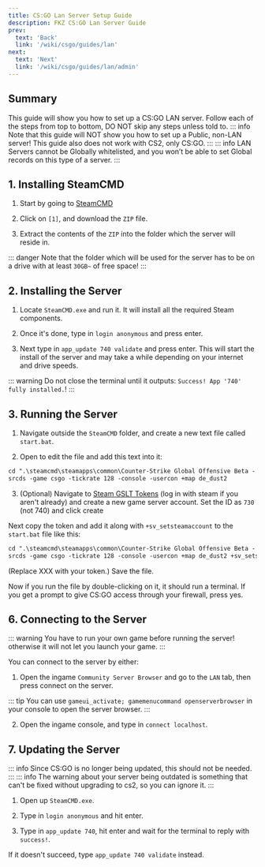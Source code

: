 ```yaml
---
title: CS:GO Lan Server Setup Guide
description: FKZ CS:GO Lan Server Guide 
prev: 
  text: 'Back'
  link: '/wiki/csgo/guides/lan'
next: 
  text: 'Next'
  link: '/wiki/csgo/guides/lan/admin'
---
```


## Summary

This guide will show you how to set up a CS:GO LAN server. Follow each of the steps from top to bottom, DO NOT skip any steps unless told to.
::: info
Note that this guide will NOT show you how to set up a Public, non-LAN server! This guide also does not work with CS2, only CS:GO.
:::
::: info
LAN Servers cannot be Globally whitelisted, and you won’t be able to set Global records on this type of a server.
:::

## 1. Installing SteamCMD

1. Start by going to [SteamCMD](https://developer.valvesoftware.com/wiki/SteamCMD#Downloading_SteamCMD)

2. Click on `[1]`, and download the `ZIP` file.

3. Extract the contents of the `ZIP` into the folder which the server will reside in.

::: danger
Note that the folder which will be used for the server has to be on a drive with at least `30GB~` of free space!
:::

## 2. Installing the Server

1. Locate `SteamCMD.exe` and run it. It will install all the required Steam components.

2. Once it's done, type in `login anonymous` and press enter.

3. Next type in `app_update 740 validate` and press enter. This will start the install of the server and may take a while depending on your internet and drive speeds.

::: warning
Do not close the terminal until it outputs: `Success! App '740' fully installed.`!
:::

## 3. Running the Server

1. Navigate outside the `SteamCMD` folder, and create a new text file called `start.bat`.

2. Open to edit the file and add this text into it:

```txt
cd ".\steamcmd\steamapps\common\Counter-Strike Global Offensive Beta - Dedicated Server\"
srcds -game csgo -tickrate 128 -console -usercon +map de_dust2
```

3. (Optional) Navigate to [Steam GSLT Tokens](https://steamcommunity.com/dev/managegameservers) (log in with steam if you aren't already) and create a new game server account. Set the ID as `730` (not 740) and click create

Next copy the token and add it along with `+sv_setsteamaccount` to the `start.bat` file like this:

```txt
cd ".\steamcmd\steamapps\common\Counter-Strike Global Offensive Beta - Dedicated Server\"
srcds -game csgo -tickrate 128 -console -usercon +map de_dust2 +sv_setsteamaccount XXX
```

(Replace XXX with your token.) Save the file.

Now if you run the file by double-clicking on it, it should run a terminal. If you get a prompt to give CS:GO access through your firewall, press yes.

## 6. Connecting to the Server

::: warning
You have to run your own game before running the server!
<br>otherwise it will not let you launch your game.
:::

You can connect to the server by either:

1. Open the ingame `Community Server Browser` and go to the `LAN` tab, then press connect on the server.

::: tip
You can use `gameui_activate; gamemenucommand openserverbrowser` in your console to open the server browser.
:::

2. Open the ingame console, and type in `connect localhost`.

## 7. Updating the Server

::: info
Since CS:GO is no longer being updated, this should not be needed.
:::
::: info
The warning about your server being outdated is something that can't be fixed without upgrading to cs2, so you can ignore it.
:::

1. Open up `SteamCMD.exe`.

2. Type in `login anonymous` and hit enter.

3. Type in `app_update 740`, hit enter and wait for the terminal to reply with `success!`.

If it doesn't succeed, type `app_update 740 validate` instead.
